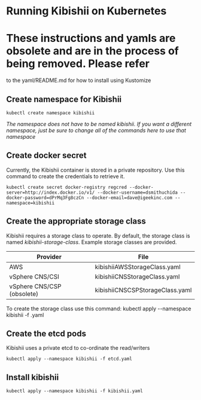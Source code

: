 # Running Kibishii on Kubernetes

# These instructions and yamls are obsolete and are in the process of being removed.  Please refer
to the yaml/README.md for how to install using Kustomize

## Create namespace for Kibishii
	kubectl create namespace kibishii
*The namespace does not have to be named kibishii.  If you want a different namespace, just be sure to change
all of the commands here to use that namespace*
## Create docker secret
Currently, the Kibishii container is stored in a private repository.  Use this command to create the credentials to
retrieve it.

	kubectl create secret docker-registry regcred --docker-server=http://index.docker.io/v1/ --docker-username=dsmithuchida --docker-password=dPrMq3Fg8czCn --docker-email=dave@igeekinc.com --namespace=kibishii
## Create the appropriate storage class
Kibishii requires a storage class to operate.  By default, the storage class is named *kibishii-storage-class*.  Example storage classes are provided.

|Provider|File|
|--------|----|
|AWS|kibishiiAWSStorageClass.yaml|
|vSphere CNS/CSI|kibishiiCNSStorageClass.yaml|
|vSphere CNS/CSP (obsolete)|kibishiiCNSCSPStorageClass.yaml|

To create the storage class use this command:
	kubectl apply --namespace kibishii -f <storageclass>.yaml

## Create the etcd pods
Kibishii uses a private etcd to co-ordinate the read/writers

	kubectl apply --namespace kibishii -f etcd.yaml

## Install kibishii
	
	kubectl apply --namespace kibishii -f kibishii.yaml
